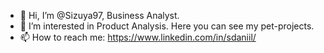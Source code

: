 - 👋 Hi, I’m @Sizuya97, Business Analyst.
- 👀 I’m interested in Product Analysis. Here you can see my pet-projects. 
- 📫 How to reach me: https://www.linkedin.com/in/sdaniil/
